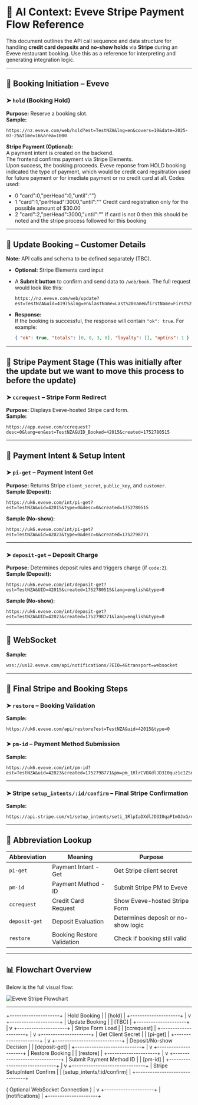 
# 📘 AI Context: Eveve Stripe Payment Flow Reference

This document outlines the API call sequence and data structure for handling **credit card deposits and no-show holds** via **Stripe** during an Eveve restaurant booking. Use this as a reference for interpreting and generating integration logic.

---

## 🔹 Booking Initiation – Eveve

### ➤ `hold` (Booking Hold)
**Purpose:** Reserve a booking slot.  
**Sample:**  
```plaintext
https://nz.eveve.com/web/hold?est=TestNZA&lng=en&covers=10&date=2025-07-25&time=16&area=1000
```
**Stripe Payment (Optional):**  
   A payment intent is created on the backend.  
   The frontend confirms payment via Stripe Elements.  
   Upon success, the booking proceeds.
   Eveve reponse from HOLD booking indicated the type of payment, which would be credit card regsitration used for future payment or for imediate payment or no credit card at all.
   Codes used:
   - 0 "card":0,"perHead":0,"until":""}
   - 1 "card":1,"perHead":3000,"until":"" Credit card registration only for the possible amount of $30.00
   - 2 "card":2,"perHead":3000,"until":""
If card is not 0 then this should be noted and the stripe process followed for this booking

---

## 🔹 Update Booking – Customer Details
**Note:** API calls and schema to be defined separately (TBC).
- **Optional:** Stripe Elements card input
- A **Submit button** to confirm and send data to `/web/book`. The full request would look like this:
  ```
  https://nz.eveve.com/web/update?est=TestNZA&uid=41975&lng=en&lastName=Last%20name&firstName=First%20name&phone=%252B447720848732&email=email%40eveve.com&addons=1000:2,1001:1&notes=Notes%20here&dietary=Dietary%20requirements%20text&allergies=Allergies%20text&bookopt=1023,1024&guestopt=1001,1002&optem=1
  ```

- **Response:**  
  If the booking is successful, the response will contain `"ok": true`. For example:  
  ```json
  { "ok": true, "totals": [0, 0, 3, 0], "loyalty": [], "optins": 1 }
  ```
---

## 🔹 Stripe Payment Stage (This was initially after the update but we want to move this process to before the update)

### ➤ `ccrequest` – Stripe Form Redirect
**Purpose:** Displays Eveve-hosted Stripe card form.  
**Sample:**  
```plaintext
https://app.eveve.com/ccrequest?desc=0&lang=en&est=TestNZA&UID_Booked=42015&created=1752780515
```

---

## 🔹 Payment Intent & Setup Intent

### ➤ `pi-get` – Payment Intent Get
**Purpose:** Returns Stripe `client_secret`, `public_key`, and `customer`.  
**Sample (Deposit):**  
```plaintext
https://uk6.eveve.com/int/pi-get?est=TestNZA&uid=42015&type=0&desc=0&created=1752780515
```  
**Sample (No-show):**  
```plaintext
https://uk6.eveve.com/int/pi-get?est=TestNZA&uid=42023&type=0&desc=0&created=1752798771
```

---

### ➤ `deposit-get` – Deposit Charge
**Purpose:** Determines deposit rules and triggers charge (if `code:2`).  
**Sample (Deposit):**  
```plaintext
https://uk6.eveve.com/int/deposit-get?est=TestNZA&UID=42015&created=1752780515&lang=english&type=0
```  
**Sample (No-show):**  
```plaintext
https://uk6.eveve.com/int/deposit-get?est=TestNZA&UID=42023&created=1752798771&lang=english&type=0
```

---

## 🔹 WebSocket
**Sample:**  
```plaintext
wss://us12.eveve.com/api/notifications/?EIO=4&transport=websocket
```

---

## 🔹 Final Stripe and Booking Steps

### ➤ `restore` – Booking Validation
**Sample:**  
```plaintext
https://uk6.eveve.com/api/restore?est=TestNZA&uid=42015&type=0
```

### ➤ `pm-id` – Payment Method Submission
**Sample:**  
```plaintext
https://uk6.eveve.com/int/pm-id?est=TestNZA&uid=42023&created=1752798771&pm=pm_1RlrCVDXdlJD3I0quz1cIZSn&total=30000&totalFloat=300&type=0
```

---

### ➤ Stripe `setup_intents/:id/confirm` – Final Stripe Confirmation
**Sample:**  
```plaintext
https://api.stripe.com/v1/setup_intents/seti_1RlpIaDXdlJD3I0qaPImOJxG/confirm
```

---

## 🔸 Abbreviation Lookup

| Abbreviation | Meaning                         | Purpose                                |
|--------------|----------------------------------|----------------------------------------|
| `pi-get`     | Payment Intent - Get            | Get Stripe client secret               |
| `pm-id`      | Payment Method - ID             | Submit Stripe PM to Eveve              |
| `ccrequest`  | Credit Card Request             | Show Eveve-hosted Stripe Form          |
| `deposit-get`| Deposit Evaluation              | Determines deposit or no-show logic    |
| `restore`    | Booking Restore Validation      | Check if booking still valid           |

---

## 📊 Flowchart Overview

Below is the full visual flow:

![Eveve Stripe Flowchart](eveve_stripe_flowchart.png)

---


+---------------------+
|    Hold Booking     |
|     [hold]          |
+---------------------+
            |
            v
+---------------------+
|   Update Booking    |
|     [TBC]           |
+---------------------+
            |
            v
+---------------------+
|   Stripe Form Load  |
|    [ccrequest]      |
+---------------------+
            |
            v
+---------------------+
|  Get Client Secret  |
|     [pi-get]        |
+---------------------+
            |
            v
+----------------------------+
|  Deposit/No-show Decision |
|      [deposit-get]        |
+----------------------------+
            |
            v
+---------------------+
|  Restore Booking    |
|     [restore]       |
+---------------------+
            |
            v
+------------------------------+
| Submit Payment Method ID    |
|         [pm-id]             |
+------------------------------+
            |
            v
+-------------------------------+
|  Stripe SetupIntent Confirm   |
| [setup_intents/:id/confirm]  |
+-------------------------------+

( Optional WebSocket Connection )
            |
            v
+---------------------+
|   [notifications]   |
+---------------------+
